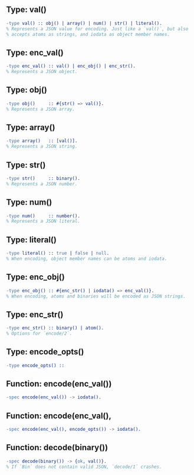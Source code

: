
## Type: val()
```erlang
-type val() :: obj() | array() | num() | str() | literal().
% Represents a JSON value for encoding. Just like a `val()`, but also
% accepts atoms as strings, and iodata as object member names.
```

## Type: enc_val()
```erlang
-type enc_val() :: val() | enc_obj() | enc_str().
% Represents a JSON object.
```

## Type: obj()
```erlang
-type obj()     :: #{str() => val()}.
% Represents a JSON array.
```

## Type: array()
```erlang
-type array()   :: [val()].
% Represents a JSON string.
```

## Type: str()
```erlang
-type str()     :: binary().
% Represents a JSON number.
```

## Type: num()
```erlang
-type num()     :: number().
% Represents a JSON literal.
```

## Type: literal()
```erlang
-type literal() :: true | false | null.
% When encoding, object member names can be atoms and iodata.
```

## Type: enc_obj()
```erlang
-type enc_obj() :: #{enc_str() | iodata() => enc_val()}.
% When encoding, atoms and binaries will be encoded as JSON strings.
```

## Type: enc_str()
```erlang
-type enc_str() :: binary() | atom().
% Options for `encode/2`.
```

## Type: encode_opts()
```erlang
-type encode_opts() ::
```

## Function: encode(enc_val())
```erlang
-spec encode(enc_val()) -> iodata().
```

## Function: encode(enc_val(),
```erlang
-spec encode(enc_val(), encode_opts()) -> iodata().
```

## Function: decode(binary())
```erlang
-spec decode(binary()) -> {ok, val()}.
% If `Bin` does not contain valid JSON, `decode/1` crashes.
```
